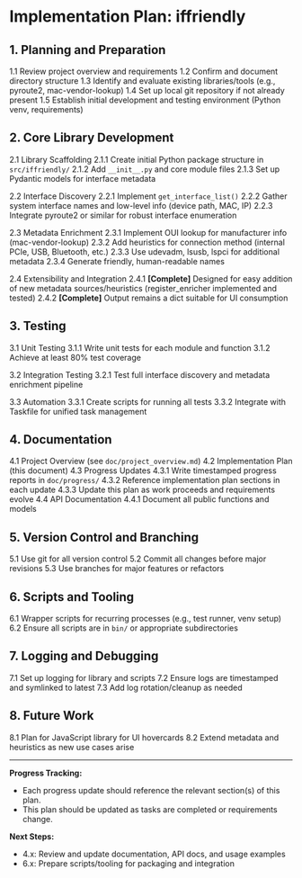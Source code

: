# Implementation Plan: iffriendly

## 1. Planning and Preparation

1.1 Review project overview and requirements
1.2 Confirm and document directory structure
1.3 Identify and evaluate existing libraries/tools (e.g., pyroute2, mac-vendor-lookup)
1.4 Set up local git repository if not already present
1.5 Establish initial development and testing environment (Python venv, requirements)

## 2. Core Library Development

2.1 Library Scaffolding
  2.1.1 Create initial Python package structure in `src/iffriendly/`
  2.1.2 Add `__init__.py` and core module files
  2.1.3 Set up Pydantic models for interface metadata

2.2 Interface Discovery
  2.2.1 Implement `get_interface_list()`
  2.2.2 Gather system interface names and low-level info (device path, MAC, IP)
  2.2.3 Integrate pyroute2 or similar for robust interface enumeration

2.3 Metadata Enrichment
  2.3.1 Implement OUI lookup for manufacturer info (mac-vendor-lookup)
  2.3.2 Add heuristics for connection method (internal PCIe, USB, Bluetooth, etc.)
  2.3.3 Use udevadm, lsusb, lspci for additional metadata
  2.3.4 Generate friendly, human-readable names

2.4 Extensibility and Integration
  2.4.1 **[Complete]** Designed for easy addition of new metadata sources/heuristics (register_enricher implemented and tested)
  2.4.2 **[Complete]** Output remains a dict suitable for UI consumption

## 3. Testing

3.1 Unit Testing
  3.1.1 Write unit tests for each module and function
  3.1.2 Achieve at least 80% test coverage

3.2 Integration Testing
  3.2.1 Test full interface discovery and metadata enrichment pipeline

3.3 Automation
  3.3.1 Create scripts for running all tests
  3.3.2 Integrate with Taskfile for unified task management

## 4. Documentation

4.1 Project Overview (see `doc/project_overview.md`)
4.2 Implementation Plan (this document)
4.3 Progress Updates
  4.3.1 Write timestamped progress reports in `doc/progress/`
  4.3.2 Reference implementation plan sections in each update
  4.3.3 Update this plan as work proceeds and requirements evolve
4.4 API Documentation
  4.4.1 Document all public functions and models

## 5. Version Control and Branching

5.1 Use git for all version control
5.2 Commit all changes before major revisions
5.3 Use branches for major features or refactors

## 6. Scripts and Tooling

6.1 Wrapper scripts for recurring processes (e.g., test runner, venv setup)
6.2 Ensure all scripts are in `bin/` or appropriate subdirectories

## 7. Logging and Debugging

7.1 Set up logging for library and scripts
7.2 Ensure logs are timestamped and symlinked to latest
7.3 Add log rotation/cleanup as needed

## 8. Future Work

8.1 Plan for JavaScript library for UI hovercards
8.2 Extend metadata and heuristics as new use cases arise

---

**Progress Tracking:**
- Each progress update should reference the relevant section(s) of this plan.
- This plan should be updated as tasks are completed or requirements change.

**Next Steps:**
- 4.x: Review and update documentation, API docs, and usage examples
- 6.x: Prepare scripts/tooling for packaging and integration 
